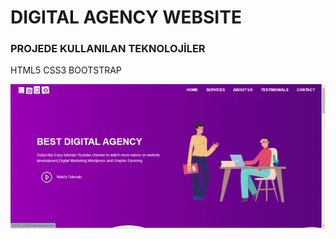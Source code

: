 <h1>DIGITAL AGENCY WEBSITE</h1>
<h3>PROJEDE KULLANILAN TEKNOLOJİLER</h3>
<p>HTML5 CSS3 BOOTSTRAP</p>
<img src="/images/ekran.gif">